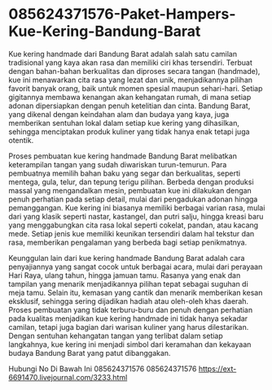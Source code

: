 # 085624371576-Paket-Hampers-Kue-Kering-Bandung-Barat
Kue kering handmade dari Bandung Barat adalah salah satu camilan tradisional yang kaya akan rasa dan memiliki ciri khas tersendiri. Terbuat dengan bahan-bahan berkualitas dan diproses secara tangan (handmade), kue ini menawarkan cita rasa yang lezat dan unik, menjadikannya pilihan favorit banyak orang, baik untuk momen spesial maupun sehari-hari. Setiap gigitannya membawa kenangan akan kehangatan rumah, di mana setiap adonan dipersiapkan dengan penuh ketelitian dan cinta. Bandung Barat, yang dikenal dengan keindahan alam dan budaya yang kaya, juga memberikan sentuhan lokal dalam setiap kue kering yang dihasilkan, sehingga menciptakan produk kuliner yang tidak hanya enak tetapi juga otentik.

Proses pembuatan kue kering handmade Bandung Barat melibatkan keterampilan tangan yang sudah diwariskan turun-temurun. Para pembuatnya memilih bahan baku yang segar dan berkualitas, seperti mentega, gula, telur, dan tepung terigu pilihan. Berbeda dengan produksi massal yang mengandalkan mesin, pembuatan kue ini dilakukan dengan penuh perhatian pada setiap detail, mulai dari pengadukan adonan hingga pemanggangan. Kue kering ini biasanya memiliki berbagai varian rasa, mulai dari yang klasik seperti nastar, kastangel, dan putri salju, hingga kreasi baru yang menggabungkan cita rasa lokal seperti cokelat, pandan, atau kacang mede. Setiap jenis kue memiliki keunikan tersendiri dalam hal tekstur dan rasa, memberikan pengalaman yang berbeda bagi setiap penikmatnya.

Keunggulan lain dari kue kering handmade Bandung Barat adalah cara penyajiannya yang sangat cocok untuk berbagai acara, mulai dari perayaan Hari Raya, ulang tahun, hingga jamuan tamu. Rasanya yang enak dan tampilan yang menarik menjadikannya pilihan tepat sebagai suguhan di meja tamu. Selain itu, kemasan yang cantik dan menarik memberikan kesan eksklusif, sehingga sering dijadikan hadiah atau oleh-oleh khas daerah. Proses pembuatan yang tidak terburu-buru dan penuh dengan perhatian pada kualitas menjadikan kue kering handmade ini tidak hanya sekadar camilan, tetapi juga bagian dari warisan kuliner yang harus dilestarikan. Dengan sentuhan kehangatan tangan yang terlibat dalam setiap langkahnya, kue kering ini menjadi simbol dari keramahan dan kekayaan budaya Bandung Barat yang patut dibanggakan.

Hubungi No Di Bawah Ini
085624371576
085624371576
https://ext-6691470.livejournal.com/3233.html
